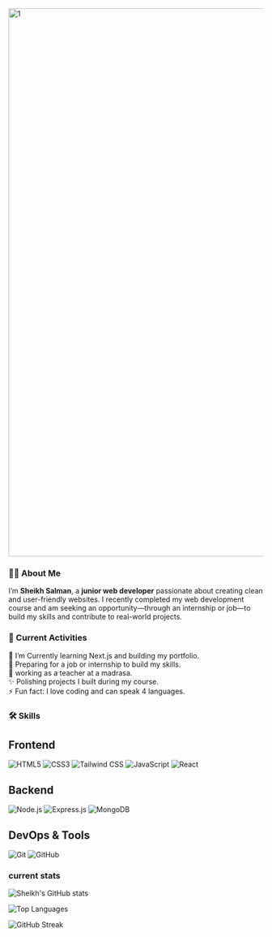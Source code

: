 <!--
**SheikhSalman-koli/SheikhSalman-koli** is a ✨ _special_ ✨ repository because its `README.md` (this file) appears on your GitHub profile.

Here are some ideas to get you started:

- 🔭 I’m currently working on ...
- 🌱 I’m currently learning ...
- 👯 I’m looking to collaborate on ...
- 🤔 I’m looking for help with ...
- 💬 Ask me about ...
- 📫 How to reach me: ...
- 😄 Pronouns: ...
- ⚡ Fun fact: ...
-->
<img width="1920" height="1080" alt="1" src="https://github.com/user-attachments/assets/b0dabf52-ed42-4f7f-bb2c-914288ca7c05" />


### 👨‍💻 About Me

I’m **Sheikh Salman**, a **junior web developer** passionate about creating clean and user-friendly websites. I recently completed my web development course and am seeking an opportunity—through an internship or job—to build my skills and contribute to real-world projects.

### 📌 Current Activities
🌱 I’m Currently learning Next.js and building my portfolio.  
🤔 Preparing for a job or internship to build my skills.  
🔭 working as a teacher at a madrasa.  
✨ Polishing projects I built during my course.  
⚡ Fun fact: I love coding and can speak 4 languages.


### 🛠️ Skills
## Frontend
![HTML5](https://img.shields.io/badge/HTML5-E34F26?logo=html5&logoColor=white) 
![CSS3](https://img.shields.io/badge/CSS3-1572B6?logo=css3&logoColor=white) 
![Tailwind CSS](https://img.shields.io/badge/Tailwind_CSS-06B6D4?logo=tailwind-css&logoColor=white)
![JavaScript](https://img.shields.io/badge/JavaScript-F7DF1E?logo=javascript&logoColor=black) 
![React](https://img.shields.io/badge/React-20232A?logo=react&logoColor=61DAFB)

## Backend
![Node.js](https://img.shields.io/badge/Node.js-339933?logo=node.js&logoColor=white) 
![Express.js](https://img.shields.io/badge/Express.js-000000?logo=express&logoColor=white)
![MongoDB](https://img.shields.io/badge/MongoDB-47A248?logo=mongodb&logoColor=white)

## DevOps & Tools
![Git](https://img.shields.io/badge/Git-F05032?logo=git&logoColor=white) 
![GitHub](https://img.shields.io/badge/GitHub-181717?logo=github&logoColor=white) 


### current stats
<!-- Total contributions and general stats -->
![Sheikh's GitHub stats](https://github-readme-stats.vercel.app/api?username=SheikhSalman-koli&show_icons=true&theme=radical)

<!-- Top languages -->
![Top Languages](https://github-readme-stats.vercel.app/api/top-langs/?username=SheikhSalman-koli&layout=compact&theme=radical)

<!-- Streak stats -->
![GitHub Streak](https://github-readme-streak-stats.herokuapp.com/?user=SheikhSalman-koli&theme=radical)




